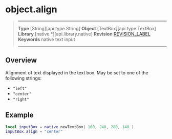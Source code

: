 # object.align

> --------------------- ------------------------------------------------------------------------------------------
> __Type__              [String][api.type.String]
> __Object__            [TextBox][api.type.TextBox]
> __Library__           [native.*][api.library.native]
> __Revision__          [REVISION_LABEL](REVISION_URL)
> __Keywords__          native text input
> --------------------- ------------------------------------------------------------------------------------------

## Overview

Alignment of text displayed in the text box. May be set to one of the following strings: 

* `"left"`
* `"center"`
* `"right"`

## Example

``````lua
local inputBox = native.newTextBox( 160, 240, 280, 140 )
inputBox.align = "center"
``````